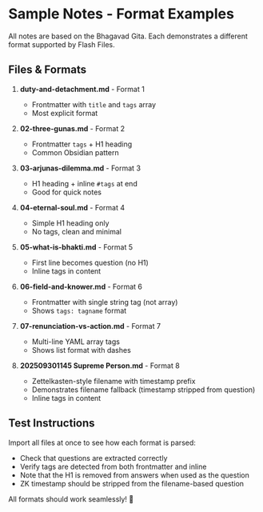 # Sample Notes - Format Examples

All notes are based on the Bhagavad Gita. Each demonstrates a different format supported by Flash Files.

## Files & Formats

1. **duty-and-detachment.md** - Format 1
   - Frontmatter with `title` and `tags` array
   - Most explicit format

2. **02-three-gunas.md** - Format 2
   - Frontmatter `tags` + H1 heading
   - Common Obsidian pattern

3. **03-arjunas-dilemma.md** - Format 3
   - H1 heading + inline `#tags` at end
   - Good for quick notes

4. **04-eternal-soul.md** - Format 4
   - Simple H1 heading only
   - No tags, clean and minimal

5. **05-what-is-bhakti.md** - Format 5
   - First line becomes question (no H1)
   - Inline tags in content

6. **06-field-and-knower.md** - Format 6
   - Frontmatter with single string tag (not array)
   - Shows `tags: tagname` format

7. **07-renunciation-vs-action.md** - Format 7
   - Multi-line YAML array tags
   - Shows list format with dashes

8. **202509301145 Supreme Person.md** - Format 8
   - Zettelkasten-style filename with timestamp prefix
   - Demonstrates filename fallback (timestamp stripped from question)
   - Inline tags in content

## Test Instructions

Import all files at once to see how each format is parsed:
- Check that questions are extracted correctly
- Verify tags are detected from both frontmatter and inline
- Note that the H1 is removed from answers when used as the question
- ZK timestamp should be stripped from the filename-based question

All formats should work seamlessly! 🎯




